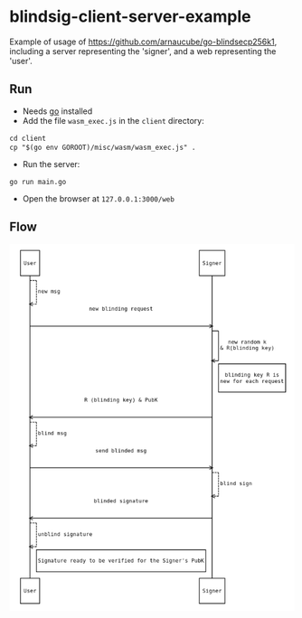 # blindsig-client-server-example
Example of usage of https://github.com/arnaucube/go-blindsecp256k1, including a server representing the 'signer', and a web representing the 'user'.

## Run
- Needs [go](https://golang.org/) installed
- Add the file `wasm_exec.js` in the `client` directory:
```
cd client
cp "$(go env GOROOT)/misc/wasm/wasm_exec.js" .
```
- Run the server:
```
go run main.go
```
- Open the browser at `127.0.0.1:3000/web`

## Flow
![diagram](https://raw.githubusercontent.com/arnaucube/blindsig-client-server-example/master/diagram.png "diagram")
